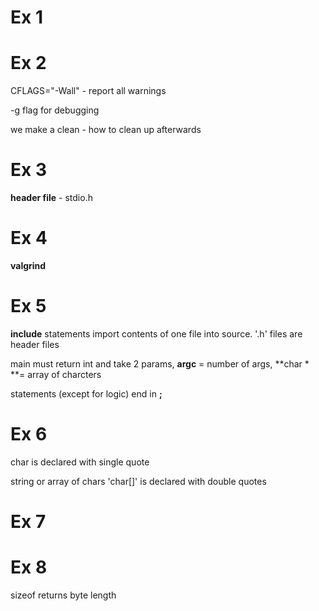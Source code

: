 # Ex 1

# Ex 2

CFLAGS="-Wall" - report all warnings

-g flag for debugging

we make a clean - how to clean up afterwards

# Ex 3 

**header file** - stdio.h

# Ex 4

**valgrind**

# Ex 5

**include** statements import contents of one file into 
source. '.h' files are header files

main must return int and take 2 params, 
**argc** = number of args, **char * **= array of charcters

statements (except for logic) end in **;**

# Ex 6

char is declared with single quote

string or array of chars 'char[]' is declared with double quotes

# Ex 7

# Ex 8

sizeof returns byte length


